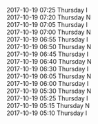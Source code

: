 2017-10-19 07:25 Thursday  I  
2017-10-19 07:20 Thursday  N  
2017-10-19 07:05 Thursday  I  
2017-10-19 07:00 Thursday  N  
2017-10-19 06:55 Thursday  I  
2017-10-19 06:50 Thursday  N  
2017-10-19 06:45 Thursday  I  
2017-10-19 06:40 Thursday  N  
2017-10-19 06:30 Thursday  I  
2017-10-19 06:05 Thursday  N  
2017-10-19 06:00 Thursday  I  
2017-10-19 05:30 Thursday  N  
2017-10-19 05:25 Thursday  I  
2017-10-19 05:15 Thursday  N  
2017-10-19 05:10 Thursday  I  
